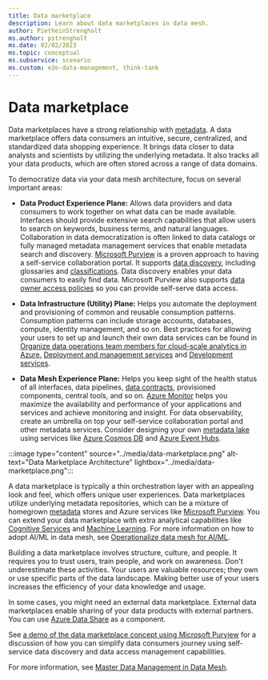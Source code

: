 ```yaml
---
title: Data marketplace
description: Learn about data marketplaces in data mesh.
author: PietheinStrengholt
ms.author: pstrengholt
ms.date: 02/02/2023
ms.topic: conceptual
ms.subservice: scenario
ms.custom: e2e-data-management, think-tank
---
```

# Data marketplace

Data marketplaces have a strong relationship with [metadata](../govern-metadata-standards.md). A data marketplace offers data consumers an intuitive, secure, centralized, and standardized data shopping experience. It brings data closer to data analysts and scientists by utilizing the underlying metadata. It also tracks all your data products, which are often stored across a range of data domains.

To democratize data via your data mesh architecture, focus on several important areas:

- **Data Product Experience Plane:** Allows data providers and data consumers to work together on what data can be made available. Interfaces should provide extensive search capabilities that allow users to search on keywords, business terms, and natural languages. Collaboration in data democratization is often linked to data catalogs or fully managed metadata management services that enable metadata search and discovery.  [Microsoft Purview](/azure/purview) is a proven approach to having a self-service collaboration portal. It supports [data discovery](/azure/purview/how-to-browse-catalog), including glossaries and [classifications](/azure/purview/classification-insights). Data discovery enables your data consumers to easily find data. Microsoft Purview also supports [data owner access policies](/azure/purview/how-to-data-owner-policy-authoring-generic) so you can provide self-serve data access.

- **Data Infrastructure (Utility) Plane:** Helps you automate the deployment and provisioning of common and reusable consumption patterns. Consumption patterns can include storage accounts, databases, compute, identity management, and so on. Best practices for allowing your users to set up and launch their own data services can be found in [Organize data operations team members for cloud-scale analytics in Azure](../../data-management/organize.md), [Deployment and management services](/azure/azure-resource-manager/management/overview) and [Development services](/azure/devops).

- **Data Mesh Experience Plane:** Helps you keep sight of the health status of all interfaces, data pipelines, [data contracts](./data-contracts.md), provisioned components, central tools, and so on. [Azure Monitor](/azure/azure-monitor/) helps you maximize the availability and performance of your applications and services and achieve monitoring and insight. For data observability, create an umbrella on top your self-service collaboration portal and other metadata services. Consider designing your own [metadata lake](../govern-metadata-standards.md) using services like [Azure Cosmos DB](/azure/cosmos-db/) and [Azure Event Hubs](/azure/event-hubs/).

:::image type="content" source="../media/data-marketplace.png" alt-text="Data Marketplace Architecture" lightbox="../media/data-marketplace.png":::

A data marketplace is typically a thin orchestration layer with an appealing look and feel, which offers unique user experiences. Data marketplaces utilize underlying metadata repositories, which can be a mixture of homegrown [metadata](../govern-metadata-standards.md) stores and Azure services like [Microsoft Purview](/azure/purview/). You can extend your data marketplace with extra analytical capabilities like [Cognitive Services](/azure/cognitive-services) and [Machine Learning](/azure/machine-learning). For more information on how to adopt AI/ML in data mesh, see [Operationalize data mesh for AI/ML](operationalize-data-mesh-for-ai-ml.md).

Building a data marketplace involves structure, culture, and people. It requires you to trust users, train people, and work on awareness. Don't underestimate these activities. Your users are valuable resources; they own or use specific parts of the data landscape. Making better use of your users increases the efficiency of your data knowledge and usage.

In some cases, you might need an external data marketplace. External data marketplaces enable sharing of your data products with external partners. You can use [Azure Data Share](/azure/data-share) as a component.

See [a demo of the data marketplace concept using Microsoft Purview](https://aka.ms/purviewselfservicedemo) for a discussion of how you can simplify data consumers journey using self-service data discovery and data access management capabilities.

For more information, see [Master Data Management in Data Mesh](data-mesh-master-data-management.md).
